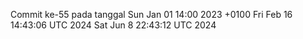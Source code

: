 Commit ke-55 pada tanggal Sun Jan 01 14:00 2023 +0100
Fri Feb 16 14:43:06 UTC 2024
Sat Jun  8 22:43:12 UTC 2024
